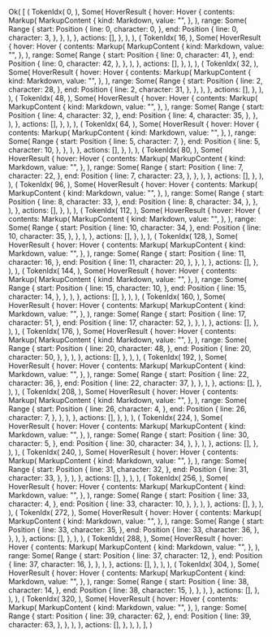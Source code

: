 Ok(
    [
        (
            TokenIdx(
                0,
            ),
            Some(
                HoverResult {
                    hover: Hover {
                        contents: Markup(
                            MarkupContent {
                                kind: Markdown,
                                value: "",
                            },
                        ),
                        range: Some(
                            Range {
                                start: Position {
                                    line: 0,
                                    character: 0,
                                },
                                end: Position {
                                    line: 0,
                                    character: 3,
                                },
                            },
                        ),
                    },
                    actions: [],
                },
            ),
        ),
        (
            TokenIdx(
                16,
            ),
            Some(
                HoverResult {
                    hover: Hover {
                        contents: Markup(
                            MarkupContent {
                                kind: Markdown,
                                value: "",
                            },
                        ),
                        range: Some(
                            Range {
                                start: Position {
                                    line: 0,
                                    character: 41,
                                },
                                end: Position {
                                    line: 0,
                                    character: 42,
                                },
                            },
                        ),
                    },
                    actions: [],
                },
            ),
        ),
        (
            TokenIdx(
                32,
            ),
            Some(
                HoverResult {
                    hover: Hover {
                        contents: Markup(
                            MarkupContent {
                                kind: Markdown,
                                value: "",
                            },
                        ),
                        range: Some(
                            Range {
                                start: Position {
                                    line: 2,
                                    character: 28,
                                },
                                end: Position {
                                    line: 2,
                                    character: 31,
                                },
                            },
                        ),
                    },
                    actions: [],
                },
            ),
        ),
        (
            TokenIdx(
                48,
            ),
            Some(
                HoverResult {
                    hover: Hover {
                        contents: Markup(
                            MarkupContent {
                                kind: Markdown,
                                value: "",
                            },
                        ),
                        range: Some(
                            Range {
                                start: Position {
                                    line: 4,
                                    character: 32,
                                },
                                end: Position {
                                    line: 4,
                                    character: 35,
                                },
                            },
                        ),
                    },
                    actions: [],
                },
            ),
        ),
        (
            TokenIdx(
                64,
            ),
            Some(
                HoverResult {
                    hover: Hover {
                        contents: Markup(
                            MarkupContent {
                                kind: Markdown,
                                value: "",
                            },
                        ),
                        range: Some(
                            Range {
                                start: Position {
                                    line: 5,
                                    character: 7,
                                },
                                end: Position {
                                    line: 5,
                                    character: 10,
                                },
                            },
                        ),
                    },
                    actions: [],
                },
            ),
        ),
        (
            TokenIdx(
                80,
            ),
            Some(
                HoverResult {
                    hover: Hover {
                        contents: Markup(
                            MarkupContent {
                                kind: Markdown,
                                value: "",
                            },
                        ),
                        range: Some(
                            Range {
                                start: Position {
                                    line: 7,
                                    character: 22,
                                },
                                end: Position {
                                    line: 7,
                                    character: 23,
                                },
                            },
                        ),
                    },
                    actions: [],
                },
            ),
        ),
        (
            TokenIdx(
                96,
            ),
            Some(
                HoverResult {
                    hover: Hover {
                        contents: Markup(
                            MarkupContent {
                                kind: Markdown,
                                value: "",
                            },
                        ),
                        range: Some(
                            Range {
                                start: Position {
                                    line: 8,
                                    character: 33,
                                },
                                end: Position {
                                    line: 8,
                                    character: 34,
                                },
                            },
                        ),
                    },
                    actions: [],
                },
            ),
        ),
        (
            TokenIdx(
                112,
            ),
            Some(
                HoverResult {
                    hover: Hover {
                        contents: Markup(
                            MarkupContent {
                                kind: Markdown,
                                value: "",
                            },
                        ),
                        range: Some(
                            Range {
                                start: Position {
                                    line: 10,
                                    character: 34,
                                },
                                end: Position {
                                    line: 10,
                                    character: 35,
                                },
                            },
                        ),
                    },
                    actions: [],
                },
            ),
        ),
        (
            TokenIdx(
                128,
            ),
            Some(
                HoverResult {
                    hover: Hover {
                        contents: Markup(
                            MarkupContent {
                                kind: Markdown,
                                value: "",
                            },
                        ),
                        range: Some(
                            Range {
                                start: Position {
                                    line: 11,
                                    character: 16,
                                },
                                end: Position {
                                    line: 11,
                                    character: 20,
                                },
                            },
                        ),
                    },
                    actions: [],
                },
            ),
        ),
        (
            TokenIdx(
                144,
            ),
            Some(
                HoverResult {
                    hover: Hover {
                        contents: Markup(
                            MarkupContent {
                                kind: Markdown,
                                value: "",
                            },
                        ),
                        range: Some(
                            Range {
                                start: Position {
                                    line: 15,
                                    character: 10,
                                },
                                end: Position {
                                    line: 15,
                                    character: 14,
                                },
                            },
                        ),
                    },
                    actions: [],
                },
            ),
        ),
        (
            TokenIdx(
                160,
            ),
            Some(
                HoverResult {
                    hover: Hover {
                        contents: Markup(
                            MarkupContent {
                                kind: Markdown,
                                value: "",
                            },
                        ),
                        range: Some(
                            Range {
                                start: Position {
                                    line: 17,
                                    character: 51,
                                },
                                end: Position {
                                    line: 17,
                                    character: 52,
                                },
                            },
                        ),
                    },
                    actions: [],
                },
            ),
        ),
        (
            TokenIdx(
                176,
            ),
            Some(
                HoverResult {
                    hover: Hover {
                        contents: Markup(
                            MarkupContent {
                                kind: Markdown,
                                value: "",
                            },
                        ),
                        range: Some(
                            Range {
                                start: Position {
                                    line: 20,
                                    character: 48,
                                },
                                end: Position {
                                    line: 20,
                                    character: 50,
                                },
                            },
                        ),
                    },
                    actions: [],
                },
            ),
        ),
        (
            TokenIdx(
                192,
            ),
            Some(
                HoverResult {
                    hover: Hover {
                        contents: Markup(
                            MarkupContent {
                                kind: Markdown,
                                value: "",
                            },
                        ),
                        range: Some(
                            Range {
                                start: Position {
                                    line: 22,
                                    character: 36,
                                },
                                end: Position {
                                    line: 22,
                                    character: 37,
                                },
                            },
                        ),
                    },
                    actions: [],
                },
            ),
        ),
        (
            TokenIdx(
                208,
            ),
            Some(
                HoverResult {
                    hover: Hover {
                        contents: Markup(
                            MarkupContent {
                                kind: Markdown,
                                value: "",
                            },
                        ),
                        range: Some(
                            Range {
                                start: Position {
                                    line: 26,
                                    character: 4,
                                },
                                end: Position {
                                    line: 26,
                                    character: 7,
                                },
                            },
                        ),
                    },
                    actions: [],
                },
            ),
        ),
        (
            TokenIdx(
                224,
            ),
            Some(
                HoverResult {
                    hover: Hover {
                        contents: Markup(
                            MarkupContent {
                                kind: Markdown,
                                value: "",
                            },
                        ),
                        range: Some(
                            Range {
                                start: Position {
                                    line: 30,
                                    character: 5,
                                },
                                end: Position {
                                    line: 30,
                                    character: 34,
                                },
                            },
                        ),
                    },
                    actions: [],
                },
            ),
        ),
        (
            TokenIdx(
                240,
            ),
            Some(
                HoverResult {
                    hover: Hover {
                        contents: Markup(
                            MarkupContent {
                                kind: Markdown,
                                value: "",
                            },
                        ),
                        range: Some(
                            Range {
                                start: Position {
                                    line: 31,
                                    character: 32,
                                },
                                end: Position {
                                    line: 31,
                                    character: 33,
                                },
                            },
                        ),
                    },
                    actions: [],
                },
            ),
        ),
        (
            TokenIdx(
                256,
            ),
            Some(
                HoverResult {
                    hover: Hover {
                        contents: Markup(
                            MarkupContent {
                                kind: Markdown,
                                value: "",
                            },
                        ),
                        range: Some(
                            Range {
                                start: Position {
                                    line: 33,
                                    character: 4,
                                },
                                end: Position {
                                    line: 33,
                                    character: 10,
                                },
                            },
                        ),
                    },
                    actions: [],
                },
            ),
        ),
        (
            TokenIdx(
                272,
            ),
            Some(
                HoverResult {
                    hover: Hover {
                        contents: Markup(
                            MarkupContent {
                                kind: Markdown,
                                value: "",
                            },
                        ),
                        range: Some(
                            Range {
                                start: Position {
                                    line: 33,
                                    character: 35,
                                },
                                end: Position {
                                    line: 33,
                                    character: 36,
                                },
                            },
                        ),
                    },
                    actions: [],
                },
            ),
        ),
        (
            TokenIdx(
                288,
            ),
            Some(
                HoverResult {
                    hover: Hover {
                        contents: Markup(
                            MarkupContent {
                                kind: Markdown,
                                value: "",
                            },
                        ),
                        range: Some(
                            Range {
                                start: Position {
                                    line: 37,
                                    character: 12,
                                },
                                end: Position {
                                    line: 37,
                                    character: 16,
                                },
                            },
                        ),
                    },
                    actions: [],
                },
            ),
        ),
        (
            TokenIdx(
                304,
            ),
            Some(
                HoverResult {
                    hover: Hover {
                        contents: Markup(
                            MarkupContent {
                                kind: Markdown,
                                value: "",
                            },
                        ),
                        range: Some(
                            Range {
                                start: Position {
                                    line: 38,
                                    character: 14,
                                },
                                end: Position {
                                    line: 38,
                                    character: 15,
                                },
                            },
                        ),
                    },
                    actions: [],
                },
            ),
        ),
        (
            TokenIdx(
                320,
            ),
            Some(
                HoverResult {
                    hover: Hover {
                        contents: Markup(
                            MarkupContent {
                                kind: Markdown,
                                value: "",
                            },
                        ),
                        range: Some(
                            Range {
                                start: Position {
                                    line: 39,
                                    character: 62,
                                },
                                end: Position {
                                    line: 39,
                                    character: 63,
                                },
                            },
                        ),
                    },
                    actions: [],
                },
            ),
        ),
    ],
)